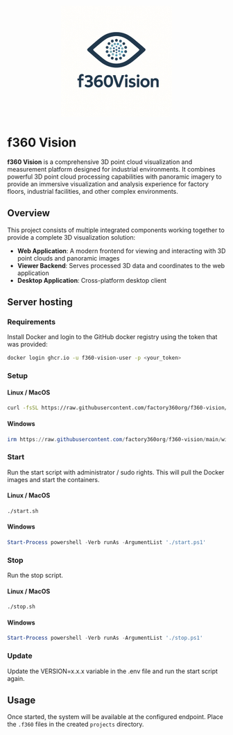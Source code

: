 <div align="center">
	<img src="docs/logo.png" alt="Factory360 Logo" />
</div>

# f360 Vision

**f360 Vision** is a comprehensive 3D point cloud visualization and measurement platform designed for industrial environments. It combines powerful 3D point cloud processing capabilities with panoramic imagery to provide an immersive visualization and analysis experience for factory floors, industrial facilities, and other complex environments.

## Overview

This project consists of multiple integrated components working together to provide a complete 3D visualization solution:

- **Web Application**: A modern frontend for viewing and interacting with 3D point clouds and panoramic images
- **Viewer Backend**: Serves processed 3D data and coordinates to the web application
- **Desktop Application**: Cross-platform desktop client

## Server hosting

### Requirements

Install Docker and login to the GitHub docker registry using the token that was provided:

```sh
docker login ghcr.io -u f360-vision-user -p <your_token>
```

### Setup

#### Linux / MacOS

```sh
curl -fsSL https://raw.githubusercontent.com/factory360org/f360-vision/main/unix/install.sh | bash
```

#### Windows

```powershell
irm https://raw.githubusercontent.com/factory360org/f360-vision/main/winos/install.ps1 | iex
```

### Start

Run the start script with administrator / sudo rights. This will pull the Docker images and start the containers.

#### Linux / MacOS

```sh
./start.sh
```

#### Windows

```powershell
Start-Process powershell -Verb runAs -ArgumentList './start.ps1'
```

### Stop

Run the stop script.

#### Linux / MacOS

```sh
./stop.sh
```

#### Windows

```powershell
Start-Process powershell -Verb runAs -ArgumentList './stop.ps1'
```

### Update

Update the VERSION=x.x.x variable in the .env file and run the start script again.

## Usage

Once started, the system will be available at the configured endpoint.
Place the `.f360` files in the created `projects` directory.
